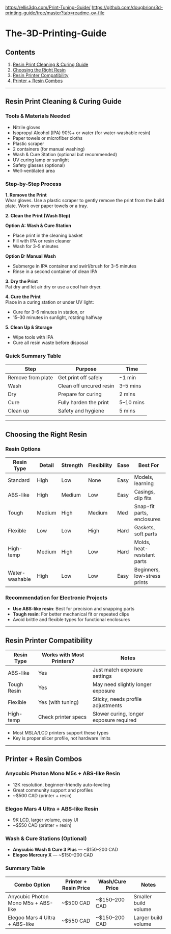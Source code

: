 https://ellis3dp.com/Print-Tuning-Guide/
https://github.com/dougbrion/3d-printing-guide/tree/master?tab=readme-ov-file

# The-3D-Printing-Guide

## Contents
1. [Resin Print Cleaning & Curing Guide](#resin-print-cleaning--curing-guide)
2. [Choosing the Right Resin](#choosing-the-right-resin)
3. [Resin Printer Compatibility](#resin-printer-compatibility)
4. [Printer + Resin Combos](#printer--resin-combos)

---

## Resin Print Cleaning & Curing Guide

### Tools & Materials Needed
- Nitrile gloves
- Isopropyl Alcohol (IPA) 90%+ or water (for water-washable resin)
- Paper towels or microfiber cloths
- Plastic scraper
- 2 containers (for manual washing)
- Wash & Cure Station (optional but recommended)
- UV curing lamp or sunlight
- Safety glasses (optional)
- Well-ventilated area

### Step-by-Step Process

**1. Remove the Print**  
Wear gloves. Use a plastic scraper to gently remove the print from the build plate. Work over paper towels or a tray.

**2. Clean the Print (Wash Step)**

**Option A: Wash & Cure Station**
- Place print in the cleaning basket
- Fill with IPA or resin cleaner
- Wash for 3–5 minutes

**Option B: Manual Wash**
- Submerge in IPA container and swirl/brush for 3–5 minutes
- Rinse in a second container of clean IPA

**3. Dry the Print**  
Pat dry and let air dry or use a cool hair dryer.

**4. Cure the Print**  
Place in a curing station or under UV light:
- Cure for 3–6 minutes in station, or
- 15–30 minutes in sunlight, rotating halfway

**5. Clean Up & Storage**
- Wipe tools with IPA
- Cure all resin waste before disposal

### Quick Summary Table

| Step            | Purpose                  | Time     |
|-----------------|--------------------------|----------|
| Remove from plate | Get print off safely    | ~1 min   |
| Wash            | Clean off uncured resin  | 3–5 mins |
| Dry             | Prepare for curing       | 2 mins   |
| Cure            | Fully harden the print   | 5–10 mins|
| Clean up        | Safety and hygiene       | 5 mins   |

---

## Choosing the Right Resin

### Resin Options

| Resin Type     | Detail | Strength | Flexibility | Ease | Best For                      |
|----------------|--------|----------|-------------|------|-------------------------------|
| Standard       | High   | Low      | None        | Easy | Models, learning              |
| ABS-like       | High   | Medium   | Low         | Easy | Casings, clip fits            |
| Tough          | Medium | High     | Medium      | Med  | Snap-fit parts, enclosures    |
| Flexible       | Low    | Low      | High        | Hard | Gaskets, soft parts           |
| High-temp      | Medium | High     | Low         | Hard | Molds, heat-resistant parts   |
| Water-washable | High   | Low      | Low         | Easy | Beginners, low-stress prints  |

### Recommendation for Electronic Projects
- **Use ABS-like resin**: Best for precision and snapping parts
- **Tough resin**: For better mechanical fit or repeated clips
- Avoid brittle and flexible types for functional enclosures

---

## Resin Printer Compatibility

| Resin Type   | Works with Most Printers? | Notes                                    |
|--------------|---------------------------|------------------------------------------|
| ABS-like     | Yes                       | Just match exposure settings             |
| Tough Resin  | Yes                       | May need slightly longer exposure        |
| Flexible     | Yes (with tuning)         | Sticky, needs profile adjustments        |
| High-temp    | Check printer specs       | Slower curing, longer exposure required  |

- Most MSLA/LCD printers support these types
- Key is proper slicer profile, not hardware limits

---

## Printer + Resin Combos

### Anycubic Photon Mono M5s + ABS-like Resin
- 12K resolution, beginner-friendly auto-leveling
- Great community support and profiles
- ~$500 CAD (printer + resin)

### Elegoo Mars 4 Ultra + ABS-like Resin
- 9K LCD, larger volume, easy UI
- ~$550 CAD (printer + resin)

### Wash & Cure Stations (Optional)
- **Anycubic Wash & Cure 3 Plus** — ~$150–200 CAD
- **Elegoo Mercury X** — ~$150–200 CAD

### Summary Table

| Combo Option                         | Printer + Resin Price | Wash/Cure Price | Notes               |
|--------------------------------------|------------------------|------------------|----------------------|
| Anycubic Photon Mono M5s + ABS-like  | ~$500 CAD              | ~$150–200 CAD    | Smaller build volume |
| Elegoo Mars 4 Ultra + ABS-like       | ~$550 CAD              | ~$150–200 CAD    | Larger build volume  |
